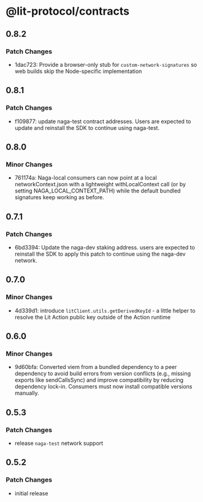 # @lit-protocol/contracts

## 0.8.2

### Patch Changes

- 1dac723: Provide a browser-only stub for `custom-network-signatures` so web builds skip the Node-specific implementation

## 0.8.1

### Patch Changes

- f109877: update naga-test contract addresses. Users are expected to update and reinstall the SDK to continue using naga-test.

## 0.8.0

### Minor Changes

- 761174a: Naga-local consumers can now point at a local networkContext.json with a lightweight withLocalContext call (or by setting NAGA_LOCAL_CONTEXT_PATH) while the default bundled signatures keep working as before.

## 0.7.1

### Patch Changes

- 6bd3394: Update the naga-dev staking address. users are expected to reinstall the SDK to apply this patch to continue using the naga-dev network.

## 0.7.0

### Minor Changes

- 4d339d1: introduce `litClient.utils.getDerivedKeyId` - a little helper to resolve the Lit Action public key outside of the Action runtime

## 0.6.0

### Minor Changes

- 9d60bfa: Converted viem from a bundled dependency to a peer dependency to avoid build errors from version conflicts (e.g., missing exports like sendCallsSync) and improve compatibility by reducing dependency lock-in. Consumers must now install compatible versions manually.

## 0.5.3

### Patch Changes

- release `naga-test` network support

## 0.5.2

### Patch Changes

- initial release
